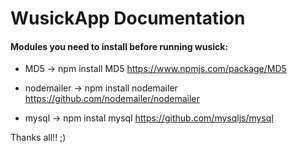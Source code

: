 # WusickApp Documentation

#### Modules you need to install before running wusick:


- MD5 -> npm install MD5
https://www.npmjs.com/package/MD5

- nodemailer -> npm install nodemailer
https://github.com/nodemailer/nodemailer

- mysql -> npm instal mysql
https://github.com/mysqljs/mysql

Thanks all!! ;)
